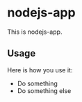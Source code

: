 nodejs-app
==============

This is nodejs-app.



Usage
-----

Here is how you use it:

 * Do something
 * Do something else
